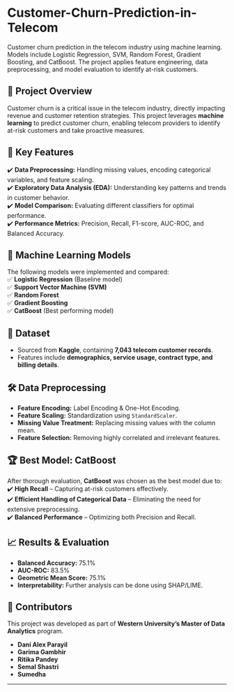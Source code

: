 # Customer-Churn-Prediction-in-Telecom
Customer churn prediction in the telecom industry using machine learning. Models include Logistic Regression, SVM, Random Forest, Gradient Boosting, and CatBoost. The project applies feature engineering, data preprocessing, and model evaluation to identify at-risk customers.


## 📌 Project Overview  
Customer churn is a critical issue in the telecom industry, directly impacting revenue and customer retention strategies. This project leverages **machine learning** to predict customer churn, enabling telecom providers to identify at-risk customers and take proactive measures.

## 🚀 Key Features  
✔️ **Data Preprocessing:** Handling missing values, encoding categorical variables, and feature scaling.  
✔️ **Exploratory Data Analysis (EDA):** Understanding key patterns and trends in customer behavior.  
✔️ **Model Comparison:** Evaluating different classifiers for optimal performance.  
✔️ **Performance Metrics:** Precision, Recall, F1-score, AUC-ROC, and Balanced Accuracy.  

## 🔬 Machine Learning Models  
The following models were implemented and compared:  
✅ **Logistic Regression** (Baseline model)  
✅ **Support Vector Machine (SVM)**  
✅ **Random Forest**  
✅ **Gradient Boosting**  
✅ **CatBoost** (Best performing model)  

## 📂 Dataset  
- Sourced from **Kaggle**, containing **7,043 telecom customer records**.  
- Features include **demographics, service usage, contract type, and billing details**.  

## 🛠️ Data Preprocessing  
- **Feature Encoding:** Label Encoding & One-Hot Encoding.  
- **Feature Scaling:** Standardization using `StandardScaler`.  
- **Missing Value Treatment:** Replacing missing values with the column mean.  
- **Feature Selection:** Removing highly correlated and irrelevant features.  

## 🏆 Best Model: **CatBoost**  
After thorough evaluation, **CatBoost** was chosen as the best model due to:  
✔️ **High Recall** – Capturing at-risk customers effectively.  
✔️ **Efficient Handling of Categorical Data** – Eliminating the need for extensive preprocessing.  
✔️ **Balanced Performance** – Optimizing both Precision and Recall.  

## 📈 Results & Evaluation  
- **Balanced Accuracy:** 75.1%  
- **AUC-ROC:** 83.5%  
- **Geometric Mean Score:** 75.1%  
- **Interpretability:** Further analysis can be done using SHAP/LIME.  

## 👥 Contributors  
This project was developed as part of **Western University’s Master of Data Analytics** program.  
- **Dani Alex Parayil**  
- **Garima Gambhir**  
- **Ritika Pandey**  
- **Semal Shastri**  
- **Sumedha**  

---
